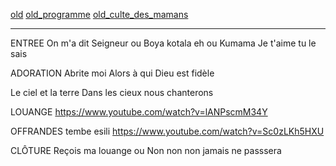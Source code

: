 [old](old)
[old_programme](old_programme)
[old_culte_des_mamans](old_culte_des_mamans)

-----------------

ENTREE
On m'a dit Seigneur
ou
Boya kotala eh
ou
Kumama
Je t'aime tu le sais

ADORATION
Abrite moi
Alors à qui 
Dieu est fidèle

Le ciel et la terre
Dans les cieux nous chanterons

LOUANGE
https://www.youtube.com/watch?v=lANPscmM34Y

OFFRANDES
tembe esili
https://www.youtube.com/watch?v=Sc0zLKh5HXU

CLÔTURE
Reçois ma louange
ou 
Non non non jamais ne passsera
